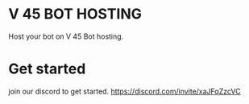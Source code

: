 # V 45 BOT HOSTING
Host your bot on V 45 Bot hosting. 

# Get started 
join our discord to get started. 
https://discord.com/invite/xaJFqZzcVC
